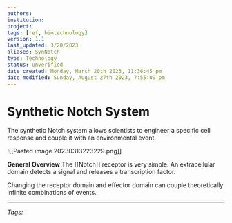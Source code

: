 ```yaml
---
authors: 
institution: 
project: 
tags: [ref, biotechnology]
version: 1.1
last_updated: 3/20/2023
aliases: SynNotch
type: Technology
status: Unverified
date created: Monday, March 20th 2023, 11:36:45 pm
date modified: Sunday, August 27th 2023, 7:55:09 pm
---
```


# Synthetic Notch System

The synthetic Notch system allows scientists to engineer a specific cell response and couple it with an environmental event.

![[Pasted image 20230313223229.png]]

**General Overview**
The [[Notch]] receptor is very simple. An extracellular domain detects a signal and releases a transcription factor.

Changing the receptor domain and effector domain can couple theoretically infinite combinations of events.

---
_Tags:_ 